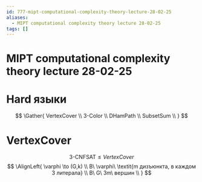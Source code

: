 ```yaml
---
id: 777-mipt-computational-complexity-theory-lecture-28-02-25
aliases:
  - MIPT computational complexity theory lecture 28-02-25
tags: []
---
```


# MIPT computational complexity theory lecture 28-02-25

# Hard языки

$$
\Gather{
VertexCover \\
3-Color \\
DHamPath \\
SubsetSum \\
}
$$

# VertexCover
$$
\text{3-CNFSAT} \le VertexCover
$$
$$
\AlignLeft{
\varphi \to (G,k) \\
В\ \varphi\ \textit{m дизъюнкта, в каждом 3 литерала} \\
В\ G\ 3m\ вершин \\
}
$$
